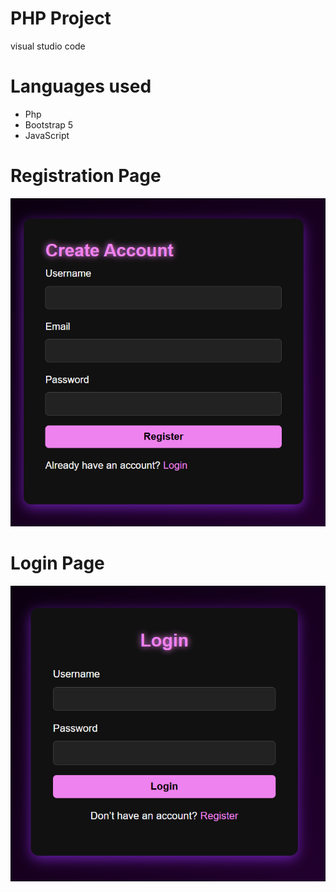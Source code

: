 # PHP Project
visual studio code 

# Languages used  
- Php 
- Bootstrap 5
- JavaScript

# Registration Page 
![register page](Project/new/image1.png)

# Login Page 
![Login page](Project/new/image2.png)


